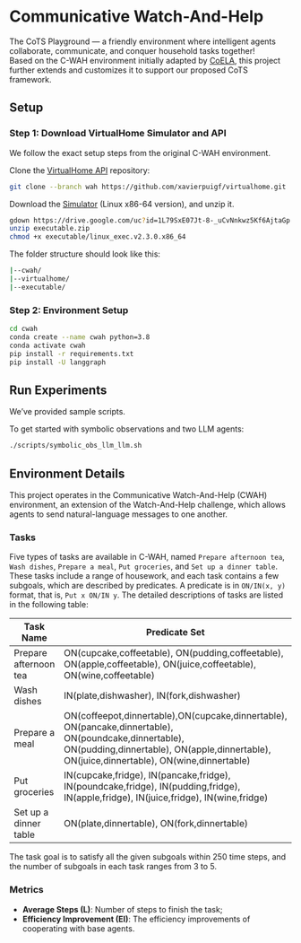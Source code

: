 # Communicative Watch-And-Help

The CoTS Playground — a friendly environment where intelligent agents collaborate, communicate, and conquer household tasks together!  
Based on the C-WAH environment initially adapted by [CoELA](https://github.com/UMass-Embodied-AGI/CoELA/tree/master/cwah), this project further extends and customizes it to support our proposed CoTS framework.

## Setup
### Step 1: Download VirtualHome Simulator and API
We follow the exact setup steps from the original C-WAH environment.

Clone the [VirtualHome API](https://github.com/xavierpuigf/virtualhome.git) repository:

```bash
git clone --branch wah https://github.com/xavierpuigf/virtualhome.git
```

Download the [Simulator](https://drive.google.com/file/d/1L79SxE07Jt-8-_uCvNnkwz5Kf6AjtaGp/view?usp=sharing) (Linux x86-64 version), and unzip it.

```bash
gdown https://drive.google.com/uc?id=1L79SxE07Jt-8-_uCvNnkwz5Kf6AjtaGp
unzip executable.zip
chmod +x executable/linux_exec.v2.3.0.x86_64
```

The folder structure should look like this:

```bash
|--cwah/
|--virtualhome/
|--executable/
```

### Step 2: Environment Setup

```bash
cd cwah
conda create --name cwah python=3.8
conda activate cwah
pip install -r requirements.txt
pip install -U langgraph
```

## Run Experiments

We’ve provided sample scripts.

To get started with symbolic observations and two LLM agents:

```bash
./scripts/symbolic_obs_llm_llm.sh
```

## Environment Details

This project operates in the Communicative Watch-And-Help (CWAH) environment, an extension of the Watch-And-Help challenge, which allows agents to send natural-language messages to one another.

### Tasks 

Five types of tasks are available in C-WAH, named `Prepare afternoon tea`, `Wash dishes`, `Prepare a meal`, `Put groceries`, and `Set up a dinner table`. These tasks include a range of housework, and each task contains a few subgoals, which are described by predicates. A predicate is in `ON/IN(x, y)` format, that is, `Put x ON/IN y`. The detailed descriptions of tasks are listed in the following table:

| Task Name | Predicate Set |
| ------- | ------- |
| Prepare afternoon tea   | ON(cupcake,coffeetable), ON(pudding,coffeetable), ON(apple,coffeetable), ON(juice,coffeetable), ON(wine,coffeetable)  |
| Wash dishes  | IN(plate,dishwasher), IN(fork,dishwasher)  |
| Prepare a meal | ON(coffeepot,dinnertable),ON(cupcake,dinnertable), ON(pancake,dinnertable), ON(poundcake,dinnertable), ON(pudding,dinnertable), ON(apple,dinnertable), ON(juice,dinnertable), ON(wine,dinnertable) |
|Put groceries | IN(cupcake,fridge), IN(pancake,fridge), IN(poundcake,fridge), IN(pudding,fridge), IN(apple,fridge), IN(juice,fridge), IN(wine,fridge) |
|Set up a dinner table | ON(plate,dinnertable), ON(fork,dinnertable) |

The task goal is to satisfy all the given subgoals within $250$ time steps, and the number of subgoals in each task ranges from $3$ to $5$. 

### Metrics

  - **Average Steps (L)**: Number of steps to finish the task;
  - **Efficiency Improvement (EI)**: The efficiency improvements of cooperating with base agents.
